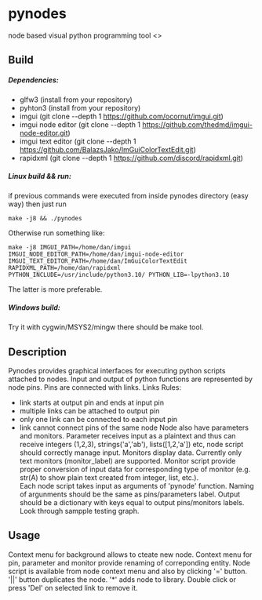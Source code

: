 # pynodes
node based visual python programming tool <>

## Build
##### Dependencies:
 - glfw3 (install from your repository)
 - pyhton3 (install from your repository)
 - imgui (git clone --depth 1 https://github.com/ocornut/imgui.git)
 - imgui node editor (git clone --depth 1 https://github.com/thedmd/imgui-node-editor.git)
 - imgui text editor (git clone --depth 1 https://github.com/BalazsJako/ImGuiColorTextEdit.git)
 - rapidxml (git clone --depth 1 https://github.com/discord/rapidxml.git)
##### Linux build && run:
if previous commands were executed from inside pynodes directory (easy way) then just run
```
make -j8 && ./pynodes
```
Otherwise run something like:
```
make -j8 IMGUI_PATH=/home/dan/imgui IMGUI_NODE_EDITOR_PATH=/home/dan/imgui-node-editor IMGUI_TEXT_EDITOR_PATH=/home/dan/ImGuiColorTextEdit RAPIDXML_PATH=/home/dan/rapidxml PYTHON_INCLUDE=/usr/include/python3.10/ PYTHON_LIB=-lpython3.10
```
The latter is more preferable.
##### Windows build:
Try it with cygwin/MSYS2/mingw there should be make tool.

## Description
Pynodes provides graphical interfaces for executing python scripts attached to nodes. Input and output of python functions are represented by node pins.
Pins are connected with links. Links Rules:
 - link starts at output pin and ends at input pin
 - multiple links can be attached to output pin
 - only one link can be connected to each input pin
 - link cannot connect pins of the same node
Node also have parameters and monitors. Parameter receives input as a plaintext and thus can receive integers (1,2,3), strings('a','ab'), lists([1,2,'a']) etc, node script should correctly manage input. Monitors display data. Currently only text monitors (monitor_label) are supported. Monitor script provide proper conversion of input data for corresponding type of monitor (e.g. str(A) to show plain text created from integer, list, etc.).</br>
Each node script takes input as arguments of 'pynode' function. Naming of argunments should be the same as pins/parameters label. Output should be a dictionary with keys equal to output pins/monitors labels. Look through sampple testing graph.

## Usage
Context menu for background allows to cteate new node. Context menu for pin, parameter and monitor provide renaming of correponding entity. Node script is available from node context menu and also by clicking '=' button. '||' button duplicates the node. '*' adds node to library. Double click or press 'Del' on selected link to remove it.
